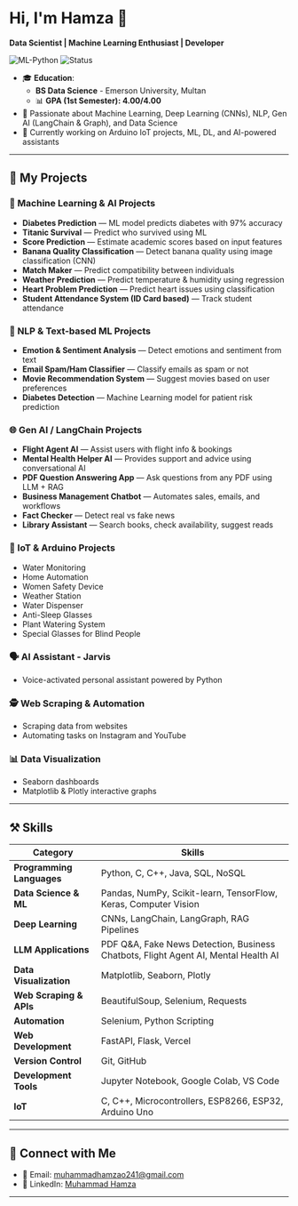 # Hi, I'm Hamza 👋  
**Data Scientist | Machine Learning Enthusiast | Developer**  

![ML-Python](https://img.shields.io/badge/ML-Python-blue) ![Status](https://img.shields.io/badge/status-Active-green)  

- 🎓 **Education**:  
  - **BS Data Science** - Emerson University, Multan  
  - 📊 **GPA (1st Semester): 4.00/4.00**  
- 🤖 Passionate about Machine Learning, Deep Learning (CNNs), NLP, Gen AI (LangChain & Graph), and Data Science  
- 🔭 Currently working on Arduino IoT projects, ML, DL, and AI-powered assistants  

---

## 📂 My Projects  

### 🤖 Machine Learning & AI Projects
- **Diabetes Prediction** — ML model predicts diabetes with 97% accuracy  
- **Titanic Survival** — Predict who survived using ML  
- **Score Prediction** — Estimate academic scores based on input features  
- **Banana Quality Classification** — Detect banana quality using image classification (CNN)  
- **Match Maker** — Predict compatibility between individuals  
- **Weather Prediction** — Predict temperature & humidity using regression  
- **Heart Problem Prediction** — Predict heart issues using classification  
- **Student Attendance System (ID Card based)** — Track student attendance  

### 🧠 NLP & Text-based ML Projects
- **Emotion & Sentiment Analysis** — Detect emotions and sentiment from text  
- **Email Spam/Ham Classifier** — Classify emails as spam or not  
- **Movie Recommendation System** — Suggest movies based on user preferences  
- **Diabetes Detection** — Machine Learning model for patient risk prediction  

### 🌐 Gen AI / LangChain Projects
- **Flight Agent AI** — Assist users with flight info & bookings  
- **Mental Health Helper AI** — Provides support and advice using conversational AI  
- **PDF Question Answering App** — Ask questions from any PDF using LLM + RAG  
- **Business Management Chatbot** — Automates sales, emails, and workflows  
- **Fact Checker** — Detect real vs fake news  
- **Library Assistant** — Search books, check availability, suggest reads  

### 📡 IoT & Arduino Projects
- Water Monitoring  
- Home Automation  
- Women Safety Device  
- Weather Station  
- Water Dispenser  
- Anti-Sleep Glasses  
- Plant Watering System  
- Special Glasses for Blind People  

### 🗣️ AI Assistant - Jarvis
- Voice-activated personal assistant powered by Python  

### 🕵️ Web Scraping & Automation
- Scraping data from websites  
- Automating tasks on Instagram and YouTube  

### 📊 Data Visualization
- Seaborn dashboards  
- Matplotlib & Plotly interactive graphs  

---

## ⚒️ Skills  

| **Category**              | **Skills** |
|---------------------------|----------------------------------------------------------|
| **Programming Languages** | Python, C, C++, Java, SQL, NoSQL |
| **Data Science & ML**     | Pandas, NumPy, Scikit-learn, TensorFlow, Keras, Computer Vision |
| **Deep Learning**         | CNNs, LangChain, LangGraph, RAG Pipelines |
| **LLM Applications**      | PDF Q&A, Fake News Detection, Business Chatbots, Flight Agent AI, Mental Health AI |
| **Data Visualization**    | Matplotlib, Seaborn, Plotly |
| **Web Scraping & APIs**   | BeautifulSoup, Selenium, Requests |
| **Automation**            | Selenium, Python Scripting |
| **Web Development**       | FastAPI, Flask, Vercel |
| **Version Control**       | Git, GitHub |
| **Development Tools**     | Jupyter Notebook, Google Colab, VS Code |
| **IoT**                   | C, C++, Microcontrollers, ESP8266, ESP32, Arduino Uno |

---

## 🔗 Connect with Me  
- 📧 Email: muhammadhamzao241@gmail.com  
- 💼 LinkedIn: [Muhammad Hamza](https://www.linkedin.com/in/muhammad-hamzads)  

---


